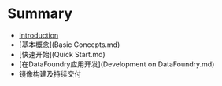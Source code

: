 # Summary

* [Introduction](README.md)
* [基本概念](Basic Concepts.md)
* [快速开始](Quick Start.md)
* [在DataFoundry应用开发](Development on DataFoundry.md)
* 镜像构建及持续交付


